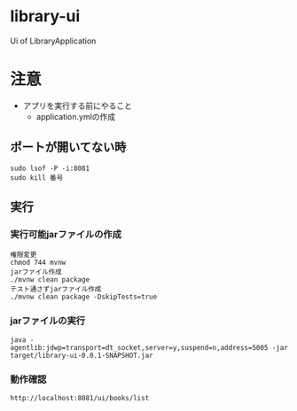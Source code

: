 # library-ui
Ui of LibraryApplication

# 注意
- アプリを実行する前にやること
    - application.ymlの作成

## ポートが開いてない時
```shell
sudo lsof -P -i:8081
sudo kill 番号
```

## 実行
### 実行可能jarファイルの作成
```
権限変更
chmod 744 mvnw
jarファイル作成
./mvnw clean package
テスト通さずjarファイル作成
./mvnw clean package -DskipTests=true
```
### jarファイルの実行
```
java -agentlib:jdwp=transport=dt_socket,server=y,suspend=n,address=5005 -jar target/library-ui-0.0.1-SNAPSHOT.jar
```

### 動作確認
```http request
http://localhost:8081/ui/books/list
```